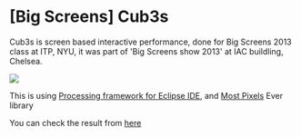 [Big Screens] Cub3s
===================

 Cub3s is screen based interactive performance, done for Big Screens 2013 class at ITP, NYU, it was part of 'Big Screens show 2013' at IAC buildling, Chelsea.
 
 <img src="http://itp.nyu.edu/~hj657/blog/wp-content/uploads/2013/12/bsScene.jpg">
 
 This is using [Processing framework for Eclipse IDE](http://processing.org/tutorials/eclipse/), and [Most Pixels](https://github.com/shiffman/Most-Pixels-Ever-Processing) Ever library
 
 
 You can check the result from [here](https://vimeo.com/82401176)
